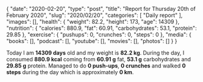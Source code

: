 {
    "date": "2020-02-20",
    "type": "post",
    "title": "Report for Thursday 20th of February 2020",
    "slug": "2020\/02\/20",
    "categories": [
        "Daily report"
    ],
    "images": [],
    "health": {
        "weight": 82.2,
        "height": 173,
        "age": 14309
    },
    "nutrition": {
        "calories": 880.9,
        "fat": 60.91,
        "carbohydrates": 53.1,
        "protein": 29.85
    },
    "exercise": {
        "pushups": 0,
        "crunches": 0,
        "steps": 0
    },
    "media": {
        "books": [],
        "podcast": [],
        "youtube": [],
        "movies": [],
        "photos": []
    }
}

Today I am <strong>14309 days</strong> old and my weight is <strong>82.2 kg</strong>. During the day, I consumed <strong>880.9 kcal</strong> coming from <strong>60.91 g</strong> fat, <strong>53.1 g</strong> carbohydrates and <strong>29.85 g</strong> protein. Managed to do <strong>0 push-ups</strong>, <strong>0 crunches</strong> and walked <strong>0 steps</strong> during the day which is approximately <strong>0 km</strong>.